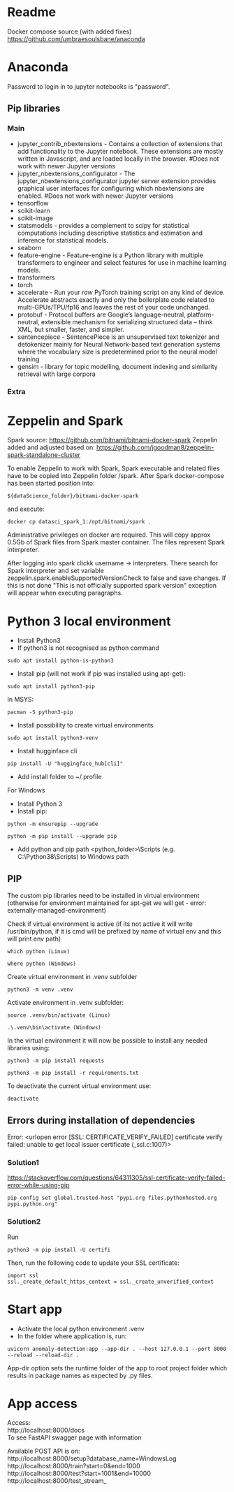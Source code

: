 # Readme

Docker compose source (with added fixes)
https://github.com/umbraesoulsbane/anaconda

# Anaconda
Password to login in to jupyter notebooks is "password".

## Pip libraries
### Main
* jupyter_contrib_nbextensions - Contains a collection of extensions that add functionality to the Jupyter notebook. These extensions are mostly written in Javascript, and are loaded locally in the browser. #Does not work with newer Jupyter versions
* jupyter_nbextensions_configurator - The jupyter_nbextensions_configurator jupyter server extension provides graphical user interfaces for configuring which nbextensions are enabled. #Does not work with newer Jupyter versions
* tensorflow
* scikit-learn
* scikit-image
* statsmodels - provides a complement to scipy for statistical computations including descriptive statistics and estimation and inference for statistical models.
* seaborn
* feature-engine - Feature-engine is a Python library with multiple transformers to engineer and select features for use in machine learning models.
* transformers
* torch
* accelerate - Run your *raw* PyTorch training script on any kind of device. Accelerate abstracts exactly and only the boilerplate code related to multi-GPUs/TPU/fp16 and leaves the rest of your code unchanged.
* protobuf - Protocol buffers are Google’s language-neutral, platform-neutral, extensible mechanism for serializing structured data – think XML, but smaller, faster, and simpler.
* sentencepiece - SentencePiece is an unsupervised text tokenizer and detokenizer mainly for Neural Network-based text generation systems where the vocabulary size is predetermined prior to the neural model training
* gensim -  library for topic modelling, document indexing and similarity retrieval with large corpora

### Extra

# Zeppelin and Spark

Spark source:
https://github.com/bitnami/bitnami-docker-spark
Zeppelin added and adjusted based on:
https://github.com/jgoodman8/zeppelin-spark-standalone-cluster

To enable Zeppelin to work with Spark, Spark executable and related files have to be copied into Zeppelin folder /spark. After Spark docker-compose has been started position into:
```
${dataScience_folder}/bitnami-docker-spark 
```
and execute:
```
docker cp datasci_spark_1:/opt/bitnami/spark .
```
Administrative privileges on docker are required. This will copy approx 0.5Gb of Spark files from Spark master container. The files represent Spark interpreter.

After logging into spark clickk username -> interpreters. There search for Spark interpreter and set variable zeppelin.spark.enableSupportedVersionCheck to false and save changes. If this is not done "This is not officially supported spark version" exception will appear when executing paragraphs. 

# Python 3 local environment
* Install Python3
* If python3 is not recognised as python command
```
sudo apt install python-is-python3
```
* Install pip (will not work if pip was installed using apt-get):
```
sudo apt install python3-pip
```
In MSYS:
```
pacman -S python3-pip
```
* Install possibility to create virtual environments
```
sudo apt install python3-venv
```
* Install hugginface cli
```
pip install -U "huggingface_hub[cli]"
```
* Add install folder to ~/.profile

For Windows
* Install Python 3
* Install pip:
```
python -m ensurepip --upgrade
```
```
python -m pip install --upgrade pip
```

* Add python and pip path <python_folder>\Scripts (e.g. C:\Python38\Scripts) to Windows path 

## PIP
The custom pip libraries need to be installed in virtual environment (otherwise for environment maintained for apt-get we will get - error: externally-managed-environment)

Check if virtual environment is active (if its not active it will write /usr/bin/python, if it is cmd will be prefixed by name of virtual env and this will print env path)
```
which python (Linux)
```
```
where python (Windows)
```
Create virtual environment in .venv subfolder
```
python3 -m venv .venv
```
Activate environment in .venv subfolder:
```
source .venv/bin/activate (Linux)
```
```
.\.venv\bin\activate (Windows)
```
In the virtual environment it will now be possible to install any needed libraries using:
```
python3 -m pip install requests
```
```
python3 -m pip install -r requirements.txt
```

To deactivate the current virtual environment use:
```  
deactivate
```
## Errors during installation of dependencies

Error:
<urlopen error [SSL: CERTIFICATE_VERIFY_FAILED] certificate verify failed: unable to get local issuer certificate (_ssl.c:1007)>

### Solution1
https://stackoverflow.com/questions/64311305/ssl-certificate-verify-failed-error-while-using-pip
```
pip config set global.trusted-host "pypi.org files.pythonhosted.org pypi.python.org"
```
### Solution2
Run
```  
python3 -m pip install -U certifi
```  
Then, run the following code to update your SSL certificate:
```  
import ssl
ssl._create_default_https_context = ssl._create_unverified_context
```  
# Start app
* Activate the local python environment .venv
* In the folder where application is, run:
```
uvicorn anomaly-detection:app --app-dir . --host 127.0.0.1 --port 8000 --reload --reload-dir .
```
App-dir option sets the runtime folder of the app to root project folder which results in package names as expected by .py files. 

# App access
Access:  
http://localhost:8000/docs  
To see FastAPI swagger page with information

Available POST API is on:  
http://localhost:8000/setup?database_name=WindowsLog  
http://localhost:8000/train?start=0&end=1000  
http://localhost:8000/test?start=1001&end=10000
http://localhost:8000/test_stream_
